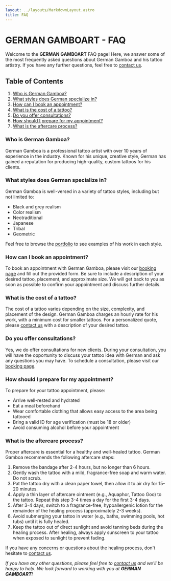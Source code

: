 ```yaml
---
layout: ../layouts/MarkdownLayout.astro
title: FAQ
---
```


# GERMAN GAMBOART - FAQ

Welcome to the **GERMAN GAMBOART** FAQ page! Here, we answer some of the most frequently asked questions about German Gamboa and his tattoo artistry. If you have any further questions, feel free to [contact us](/contact).

## Table of Contents

1. [Who is German Gamboa?](#who-is-german-gamboa)
2. [What styles does German specialize in?](#what-styles-does-german-specialize-in)
3. [How can I book an appointment?](#how-can-i-book-an-appointment)
4. [What is the cost of a tattoo?](#what-is-the-cost-of-a-tattoo)
5. [Do you offer consultations?](#do-you-offer-consultations)
6. [How should I prepare for my appointment?](#how-should-i-prepare-for-my-appointment)
7. [What is the aftercare process?](#what-is-the-aftercare-process)

### Who is German Gamboa? <a name="who-is-german-gamboa"></a>

German Gamboa is a professional tattoo artist with over 10 years of experience in the industry. Known for his unique, creative style, German has gained a reputation for producing high-quality, custom tattoos for his clients.

### What styles does German specialize in? <a name="what-styles-does-german-specialize-in"></a>

German Gamboa is well-versed in a variety of tattoo styles, including but not limited to:

- Black and grey realism
- Color realism
- Neotraditional
- Japanese
- Tribal
- Geometric

Feel free to browse the [portfolio](https://gtats2.netlify.app/) to see examples of his work in each style.

### How can I book an appointment? <a name="how-can-i-book-an-appointment"></a>

To book an appointment with German Gamboa, please visit our [booking page](/contact) and fill out the provided form. Be sure to include a description of your desired tattoo, placement, and approximate size. We will get back to you as soon as possible to confirm your appointment and discuss further details.

### What is the cost of a tattoo? <a name="what-is-the-cost-of-a-tattoo"></a>

The cost of a tattoo varies depending on the size, complexity, and placement of the design. German Gamboa charges an hourly rate for his work, with a minimum cost for smaller tattoos. For a personalized quote, please [contact us](/contact) with a description of your desired tattoo.

### Do you offer consultations? <a name="do-you-offer-consultations"></a>

Yes, we do offer consultations for new clients. During your consultation, you will have the opportunity to discuss your tattoo idea with German and ask any questions you may have. To schedule a consultation, please visit our [booking page](/contact).

### How should I prepare for my appointment? <a name="how-should-i-prepare-for-my-appointment"></a>

To prepare for your tattoo appointment, please:

- Arrive well-rested and hydrated
- Eat a meal beforehand
- Wear comfortable clothing that allows easy access to the area being tattooed
- Bring a valid ID for age verification (must be 18 or older)
- Avoid consuming alcohol before your appointment

### What is the aftercare process? <a name="what-is-the-aftercare-process"></a>

Proper aftercare is essential for a healthy and well-healed tattoo. German Gamboa recommends the following aftercare steps:

1. Remove the bandage after 2-4 hours, but no longer than 6 hours.
2. Gently wash the tattoo with a mild, fragrance-free soap and warm water. Do not scrub.
3. Pat the tattoo dry with a clean paper towel, then allow it to air dry for 15-20 minutes.
4. Apply a thin layer of aftercare ointment (e.g., Aquaphor, Tattoo Goo) to the tattoo. Repeat this step 3-4 times a day for the first 3-4 days.
5. After 3-4 days, switch to a fragrance-free, hypoallergenic lotion for the remainder of the healing process (approximately 2-3 weeks).
6. Avoid submerging your tattoo in water (e.g., baths, swimming pools, hot tubs) until it is fully healed.
7. Keep the tattoo out of direct sunlight and avoid tanning beds during the healing process. After healing, always apply sunscreen to your tattoo when exposed to sunlight to prevent fading.

If you have any concerns or questions about the healing process, don't hesitate to [contact us](/contact).

_If you have any other questions, please feel free to [contact us](/contact) and we'll be happy to help. We look forward to working with you at **GERMAN GAMBOART**!_
